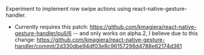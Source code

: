 Experiment to implement row swipe actions using
react-native-gesture-handler.

- Currently requires this patch:
https://github.com/kmagiera/react-native-gesture-handler/pull/6 -- and
only works on alpha.2, I believe due to this change:
https://github.com/kmagiera/react-native-gesture-handler/commit/2d330dbe94df03e8c96157298d4788e62174d361
